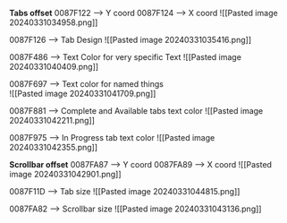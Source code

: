 
**Tabs offset**
 0087F122 --> Y coord 
 0087F124 --> X coord 
 ![[Pasted image 20240331034958.png]]

0087F126 --> Tab Design 
![[Pasted image 20240331035416.png]]

0087F486 --> Text Color for very specific  Text 
![[Pasted image 20240331040409.png]]

0087F697 --> Text color for named things   
![[Pasted image 20240331041709.png]]

0087F881 --> Complete and Available tabs text color 
![[Pasted image 20240331042211.png]]

0087F975 --> In Progress tab text color 
![[Pasted image 20240331042355.png]]

**Scrollbar offset**
0087FA87 --> Y coord 
0087FA89 --> X coord 
![[Pasted image 20240331042901.png]]

0087F11D --> Tab size
![[Pasted image 20240331044815.png]]

0087FA82 --> Scrollbar size
![[Pasted image 20240331043136.png]]





